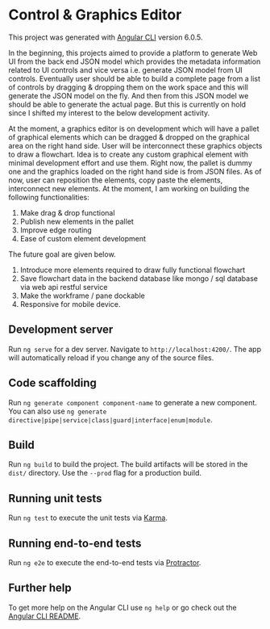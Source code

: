 # Control & Graphics Editor

This project was generated with [Angular CLI](https://github.com/angular/angular-cli) version 6.0.5.

In the beginning, this projects aimed to provide a platform to generate Web UI from the back end JSON model which provides the metadata information related to UI controls and vice versa i.e. generate JSON model from UI controls. Eventually user should be able to build a complete page from a list of controls by dragging & dropping them on the work space and this will generate the JSON model on the fly. And then from this JSON model we should be able to generate the actual page. But this is currently on hold since I shifted my interest to the below development activity.

At the moment, a graphics editor is on development which will have a pallet of graphical elements which can be dragged & dropped on the graphical area on the right hand side. User will be interconnect these graphics objects to draw a flowchart. Idea is to create any custom graphical element with minimal development effort and use them. Right now, the pallet is dummy one and the graphics loaded on the right hand side is from JSON files. As of now, user can reposition the elements, copy paste the elements, interconnect new elements. At the moment, I am working on building the following functionalities: 

1) Make drag & drop functional 
2) Publish new elements in the pallet 
3) Improve edge routing 
4) Ease of custom element development

The future goal are given below.

1) Introduce more elements required to draw fully functional flowchart
2) Save flowchart data in the backend database like mongo / sql database via web api restful service
3) Make the workframe / pane dockable
4) Responsive for mobile device.


## Development server

Run `ng serve` for a dev server. Navigate to `http://localhost:4200/`. The app will automatically reload if you change any of the source files.

## Code scaffolding

Run `ng generate component component-name` to generate a new component. You can also use `ng generate directive|pipe|service|class|guard|interface|enum|module`.

## Build

Run `ng build` to build the project. The build artifacts will be stored in the `dist/` directory. Use the `--prod` flag for a production build.

## Running unit tests

Run `ng test` to execute the unit tests via [Karma](https://karma-runner.github.io).

## Running end-to-end tests

Run `ng e2e` to execute the end-to-end tests via [Protractor](http://www.protractortest.org/).

## Further help

To get more help on the Angular CLI use `ng help` or go check out the [Angular CLI README](https://github.com/angular/angular-cli/blob/master/README.md).
